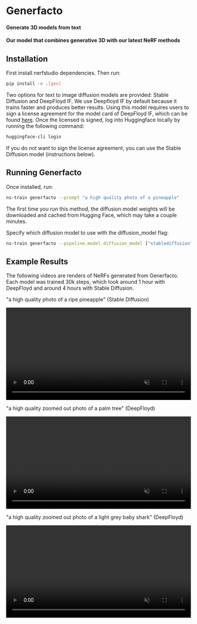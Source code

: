 # Generfacto

<h4>Generate 3D models from text</h4>

**Our model that combines generative 3D with our latest NeRF methods**

## Installation

First install nerfstudio dependencies. Then run:

```bash
pip install -e .[gen]
```

Two options for text to image diffusion models are provided: Stable Diffusion and DeepFloyd IF.
We use Deepfloyd IF by default because it trains faster and produces better results. Using this model requires users to sign a license agreement for the model card of DeepFloyd IF, which can be found [here](https://huggingface.co/DeepFloyd/IF-I-XL-v1.0). Once the licensed is signed, log into Huggingface locally by running the following command:

```bash
huggingface-cli login
```

If you do not want to sign the license agreement, you can use the Stable Diffusion model (instructions below).

## Running Generfacto

Once installed, run:

```bash
ns-train generfacto --prompt "a high quality photo of a pineapple"
```

The first time you run this method, the diffusion model weights will be downloaded and cached
from Hugging Face, which may take a couple minutes.

Specify which diffusion model to use with the diffusion_model flag:

```bash
ns-train generfacto --pipeline.model.diffusion_model ["stablediffusion", "deepfloyd"]
```

## Example Results

The following videos are renders of NeRFs generated from Generfacto. Each model was trained 30k steps, which took around 1 hour with DeepFloyd
and around 4 hours with Stable Diffusion.

"a high quality photo of a ripe pineapple" (Stable Diffusion)

<video id="idu" muted autoplay playsinline loop controls width="100%">
    <source id="mp4" src="https://user-images.githubusercontent.com/19509183/246646597-407ff7c8-7106-4835-acf3-c2f8188bbd1d.mp4" type="video/mp4">
</video>

"a high quality zoomed out photo of a palm tree" (DeepFloyd)

<video id="idu" muted autoplay playsinline loop controls width="100%">
    <source id="mp4" src="https://user-images.githubusercontent.com/19509183/246646594-05ffebce-a3d6-43af-9f11-e04ce2ce3237.mp4" type="video/mp4">
</video>

"a high quality zoomed out photo of a light grey baby shark" (DeepFloyd)

<video id="idu" muted autoplay playsinline loop controls width="100%">
    <source id="mp4" src="https://user-images.githubusercontent.com/19509183/246646599-b1f5b7c5-dd96-48b4-8db0-960632e7798b.mp4" type="video/mp4">
</video>
